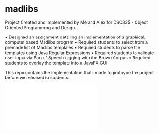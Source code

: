 # madlibs
Project Created and Implemented by Me and Alex for CSC335 - Object Oriented Programming and Design. 

• Designed an assignment detailing an implementation of a graphical, computer based Madlibs program 
• Required students to select from a premade list of Madlibs templates 
• Required students to parse the templates using Java Regular Expressions 
• Required students to validate user input via Part of Speech tagging with the Brown Corpus 
• Required students to overlay the template into a JavaFX GUI

This repo contains the implementation that I made to protoype the project before we released to students.

![](MadlibsProjectDescription.pdf)
